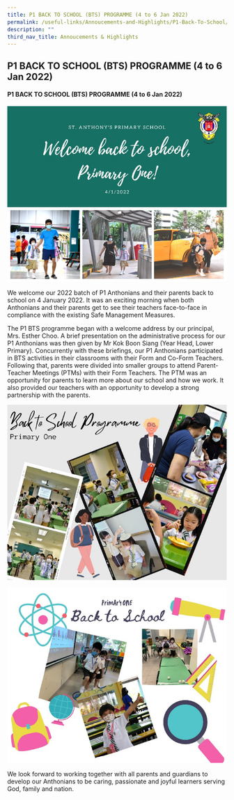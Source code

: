 ```yaml
---
title: P1 BACK TO SCHOOL (BTS) PROGRAMME (4 to 6 Jan 2022)
permalink: /useful-links/Annoucements-and-Highlights/P1-Back-To-School/
description: ""
third_nav_title: Annoucements & Highlights
---
```

## P1 BACK TO SCHOOL (BTS) PROGRAMME (4 to 6 Jan 2022)

#### P1 BACK TO SCHOOL (BTS) PROGRAMME (4 to 6 Jan 2022)

![](/images/BTS%201.jpeg)

We welcome our 2022 batch of P1 Anthonians and their parents back to school on 4 January 2022. It was an exciting morning when both Anthonians and their parents get to see their teachers face-to-face in compliance with the existing Safe Management Measures.  
  

The P1 BTS programme began with a welcome address by our principal, Mrs. Esther Choo. A brief presentation on the administrative process for our P1 Anthonians was then given by Mr Kok Boon Siang (Year Head, Lower Primary). Concurrently with these briefings, our P1 Anthonians participated in BTS activities in their classrooms with their Form and Co-Form Teachers. Following that, parents were divided into smaller groups to attend Parent-Teacher Meetings (PTMs) with their Form Teachers. The PTM was an opportunity for parents to learn more about our school and how we work. It also provided our teachers with an opportunity to develop a strong partnership with the parents.

![](/images/BTS2a.jpeg)

![](/images/BTS2b.jpeg)

We look forward to working together with all parents and guardians to develop our Anthonians to be caring, passionate and joyful learners serving God, family and nation.